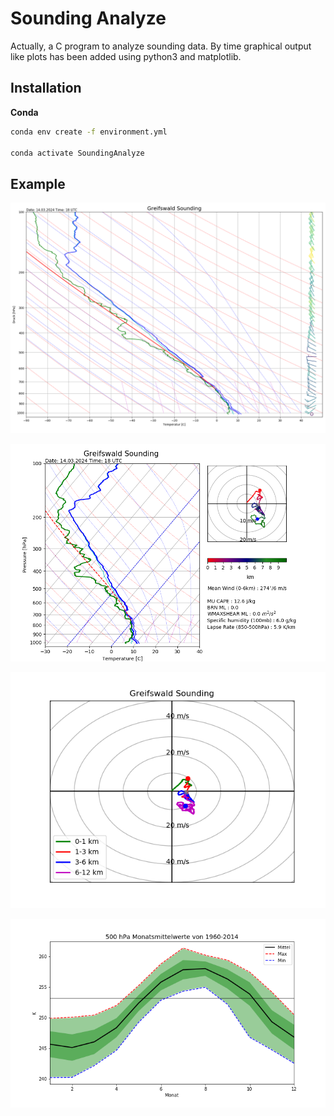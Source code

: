 # Sounding Analyze

Actually, a C program to analyze sounding data.
By time graphical output like plots has been added using python3 and matplotlib.

## Installation

**Conda**

```bash
conda env create -f environment.yml

conda activate SoundingAnalyze
```

## Example

![Stuve](example/10184thermo.png)

![Skew-T](example/10184skewT.png)

![Hodograph](example/10184wind.png)

![Historical](example/hist_500.png)
